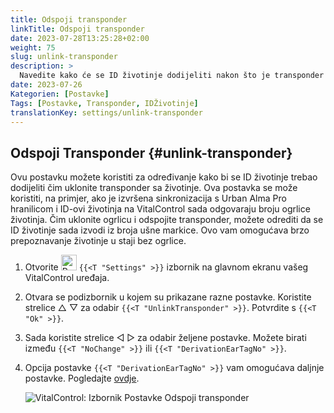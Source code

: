 ```yaml
---
title: Odspoji transponder
linkTitle: Odspoji transponder
date: 2023-07-28T13:25:28+02:00
weight: 75
slug: unlink-transponder
description: >
  Navedite kako će se ID životinje dodijeliti nakon što je transponder uklonjen.
date: 2023-07-26
Kategorien: [Postavke]
Tags: [Postavke, Transponder, IDŽivotinje]
translationKey: settings/unlink-transponder
---
```

## Odspoji Transponder {#unlink-transponder}

Ovu postavku možete koristiti za određivanje kako bi se ID životinje trebao dodijeliti čim uklonite transponder sa životinje. Ova postavka se može koristiti, na primjer, ako je izvršena sinkronizacija s Urban Alma Pro hranilicom i ID-ovi životinja na VitalControl sada odgovaraju broju ogrlice životinja. Čim uklonite ogrlicu i odspojite transponder, možete odrediti da se ID životinje sada izvodi iz broja ušne markice. Ovo vam omogućava brzo prepoznavanje životinje u staji bez ogrlice.

1. Otvorite <img src="/icons/gear.svg" width="25" align="bottom" alt="Postavke" /> `{{<T "Settings" >}}` izbornik na glavnom ekranu vašeg VitalControl uređaja.

2. Otvara se podizbornik u kojem su prikazane razne postavke. Koristite strelice △ ▽ za odabir `{{<T "UnlinkTransponder" >}}`. Potvrdite s `{{<T "Ok" >}}`.

3. Sada koristite strelice ◁ ▷ za odabir željene postavke. Možete birati između `{{<T "NoChange" >}}` ili `{{<T "DerivationEarTagNo" >}}`.

4. Opcija postavke `{{<T "DerivationEarTagNo" >}}` vam omogućava daljnje postavke. Pogledajte [ovdje](/bs/docs/settings/animal-registration/#digit-of-the-new-id). 

   ![VitalControl: Izbornik Postavke Odspoji transponder](../images/unlink-transponder.png "Odspoji transponder")
   
